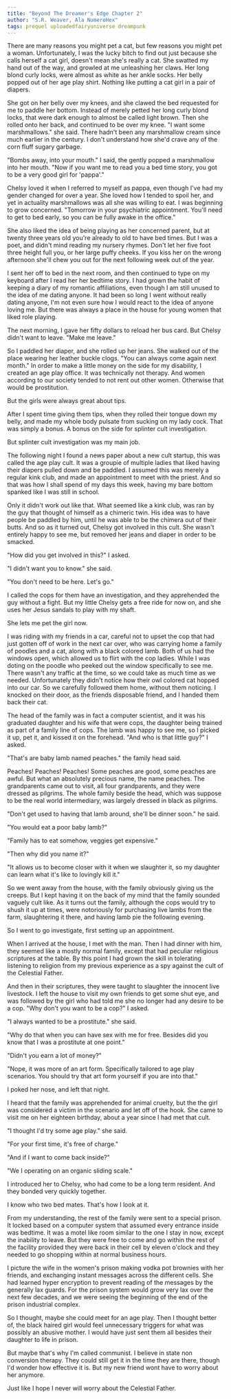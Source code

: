 ```yaml
---
title: "Beyond The Dreamer's Edge Chapter 2"
author: "S.R. Weaver, Ala NumeroHex"
tags: prequel uploadedfairyuniverse dreampunk
---
```

There are many reasons you might pet a cat, but few reasons you might pet a woman. Unfortunately, I was the lucky bitch to find out just because she calls herself a cat girl, doesn't mean she's really a cat. She swatted my hand out of the way, and growled at me unleashing her claws. Her long blond curly locks, were almost as white as her ankle socks. Her belly popped out of her age play shirt. Nothing like putting a cat girl in a pair of diapers.

She got on her belly over my knees, and she clawed the bed requested for me to paddle her bottom. Instead of merely petted her long curly blond locks, that were dark enough to almost be called light brown. Then she rolled onto her back, and continued to be over my knee. "I want some marshmallows." she said. There hadn't been any marshmallow cream since much earlier in the century. I don't understand how she'd crave any of the corn fluff sugary garbage.

"Bombs away, into your mouth." I said, the gently popped a marshmallow into her mouth. "Now if you want me to read you a bed time story, you got to be a very good girl for 'pappa'."

Chelsy loved it when I referred to myself as pappa, even though I've had my gender changed for over a year. She loved how I tended to spoil her, and yet in actuality marshmallows was all she was willing to eat. I was beginning to grow concerned. "Tomorrow in your psychiatric appointment. You'll need to get to bed early, so you can be fully awake in the office."

She also liked the idea of being playing as her concerned parent, but at twenty three years old you're already to old to have bed times. But I was a poet, and didn't mind reading my nursery rhymes. Don't let her five foot three height full you, or her large puffy cheeks. If you kiss her on the wrong afternoon she'll chew you out for the next following week out of the year.

I sent her off to bed in the next room, and then continued to type on my keyboard after I read her her bedtime story. I had grown the habit of keeping a diary of my romantic affiliations, even though I am still unused to the idea of me dating anyone. It had been so long I went without really dating anyone, I'm not even sure how I would react to the idea of anyone loving me. But there was always a place in the house for young women that liked role playing.

The next morning, I gave her fifty dollars to reload her bus card. But Chelsy didn't want to leave. "Make me leave."

So I paddled her diaper, and she rolled up her jeans. She walked out of the place wearing her leather buckle clogs. "You can always come again next month." In order to make a little money on the side for my disability, I created an age play office. It was technically not therapy. And women according to our society tended to not rent out other women. Otherwise that would be prostitution.

But the girls were always great about tips.

After I spent time giving them tips, when they rolled their tongue down my belly, and made my whole body pulsate from sucking on my lady cock. That was simply a bonus. A bonus on the side for splinter cult investigation.

But splinter cult investigation was my main job.

The following night I found a news paper about a new cult startup, this was called the age play cult. It was a groupie of multiple ladies that liked having their diapers pulled down and be paddled. I assumed this was merely a regular kink club, and made an appointment to meet with the priest. And so that was how I shall spend of my days this week, having my bare bottom spanked like I was still in school.

Only it didn't work out like that. What seemed like a kink club, was ran by the guy that thought of himself as a chimeric twin. His idea was to have people be paddled by him, until he was able to be the chimera out of their butts. And so as it turned out, Chelsy got involved in this cult. She wasn't entirely happy to see me, but removed her jeans and diaper in order to be smacked.

"How did you get involved in this?" I asked.

"I didn't want you to know." she said.

"You don't need to be here. Let's go."

I called the cops for them have an investigation, and they apprehended the guy without a fight. But my little Chelsy gets a free ride for now on, and she uses her Jesus sandals to play with my shaft.

She lets me pet the girl now.

I was riding with my friends in a car, careful not to upset the cop that had just gotten off of work in the next car over, who was carrying home a family of poodles and a cat, along with a black colored lamb. Both of us had the windows open, which allowed us to flirt with the cop ladies. While I was doting on the poodle who peeked out the window specifically to see me. There wasn't any traffic at the time, so we could take as much time as we needed. Unfortunately they didn't notice how their owl colored cat hopped into our car. So we carefully followed them home, without them noticing. I knocked on their door, as the friends disposable friend, and I handed them back their cat.

The head of the family was in fact a computer scientist, and it was his graduated daughter and his wife that were cops, the daughter being trained as part of a family line of cops. The lamb was happy to see me, so I picked it up, pet it, and kissed it on the forehead. "And who is that little guy?" I asked.

"That's are baby lamb named peaches." the family head said.

Peaches! Peaches! Peaches! Some peaches are good, some peaches are awful. But what an absolutely precious name, the name peaches. The grandparents came out to visit, all four grandparents, and they were dressed as pilgrims. The whole family beside the head, which was suppose to be the real world intermediary, was largely dressed in black as pilgrims.

"Don't get used to having that lamb around, she'll be dinner soon." he said.

"You would eat a poor baby lamb?"

"Family has to eat somehow, veggies get expensive."

"Then why did you name it?"

"It allows us to become closer with it when we slaughter it, so my daughter can learn what it's like to lovingly kill it."

So we went away from the house, with the family obviously giving us the creeps. But I kept having it on the back of my mind that the family sounded vaguely cult like. As it turns out the family, although the cops would try to shush it up at times, were notoriously for purchasing live lambs from the farm, slaughtering it there, and having lamb pie the following evening.

So I went to go investigate, first setting up an appointment.

When I arrived at the house, I met with the man. Then I had dinner with him, they seemed like a mostly normal family, except that had peculiar religious scriptures at the table. By this point I had grown the skill in tolerating listening to religion from my previous experience as a spy against the cult of the Celestial Father.

And then in their scriptures, they were taught to slaughter the innocent live livestock. I left the house to visit my own friends to get some shut eye, and was followed by the girl who had told me she no longer had any desire to be a cop. "Why don't you want to be a cop?" I asked.

"I always wanted to be a prostitute." she said.

"Why do that when you can have sex with me for free. Besides did you know that I was a prostitute at one point."

"Didn't you earn a lot of money?"

"Nope, it was more of an art form. Specifically tailored to age play scenarios. You should try that art form yourself if you are into that."

I poked her nose, and left that night.

I heard that the family was apprehended for animal cruelty, but the the girl was considered a victim in the scenario and let off of the hook. She came to visit me on her eighteen birthday, about a year since I had met that cult.

"I thought I'd try some age play." she said.

"For your first time, it's free of charge."

"And if I want to come back inside?"

"We I operating on an organic sliding scale."

I introduced her to Chelsy, who had come to be a long term resident. And they bonded very quickly together.

I know who two bed mates. That's how I look at it.

From my understanding, the rest of the family were sent to a special prison. It locked based on a computer system that assumed every entrance inside was bedtime. It was a motel like room similar to the one I stay in now, except the inability to leave. But they were free to come and go within the rest of the facility provided they were back in their cell by eleven o'clock and they needed to go shopping within at normal business hours.

I picture the wife in the women's prison making vodka pot brownies with her friends, and exchanging instant messages across the different cells. She had learned hyper encryption to prevent reading of the messages by the generally lax guards. For the prison system would grow very lax over the next few decades, and we were seeing the beginning of the end of the prison industrial complex.

So I thought, maybe she could meet for an age play. Then I thought better of, the black haired girl would feel unnecessary triggers for what was possibly an abusive mother. I would have just sent them all besides their daughter to life in prison.

But maybe that's why I'm called communist. I believe in state non conversion therapy. They could still get it in the time they are there, though I'd wonder how effective it is. But my new friend wont have to worry about her anymore.

Just like I hope I never will worry about the Celestial Father.
